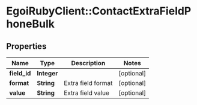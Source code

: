 # EgoiRubyClient::ContactExtraFieldPhoneBulk

## Properties
Name | Type | Description | Notes
------------ | ------------- | ------------- | -------------
**field_id** | **Integer** |  | [optional] 
**format** | **String** | Extra field format | [optional] 
**value** | **String** | Extra field value | [optional] 



